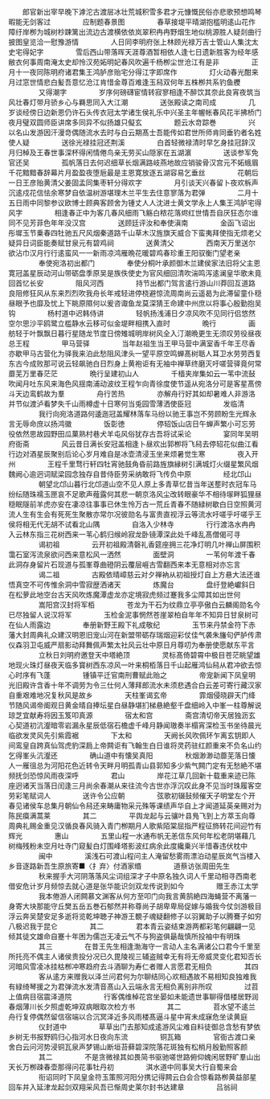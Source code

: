 <!-- { "loadSidebar": true } -->
　　郎官新出宰早晚下滹沱古渡层冰壮荒城积雪多君才元慷慨民俗亦悲歌预想鸣琴暇能无剑客过
　　
　　应制题春景图
　　
　　春草接堤平晴湖抱槛明逺山花作障纡岸栁为城树杪踈篱出流边古渡横依依岚翠积冉冉野烟生地似桃源胜人疑剡曲行披图皇览洽一慰豫游情
　　
　　人日同李明府张上林顾光禄万吉士管山人集沈太史宅得妃字
　　
　　雪后西山带落晖天涯尊酒暂相依人逢七日遗新胜客为经年感敝衣何事周南淹太史却怜汉苑妬明妃春风吹遍千杨栁尘世沧江有是非
　　
　　正月十一夜同陈明府诸君集王鸿胪彦贻宅分得江字即席作
　　
　　灯火动春光酣来月过窓世情悲白髪吾意忆沧江肯惜金尊百难逢玉舄双何年五株栁共系钓鱼艭
　　
　　又得潮字
　　
　　岁序何磅礴宦情转寂寥相逢不醉饮其奈此良宵夜筑当风壮春灯带月骄乡心与羇思同入大江潮
　　
　　送张殿读之南司成
　　
　　几岁谈经傍日边新恩仍许石头传衣冠太学诸生侯礼乐中兴圣主年幄帐春风花半拂桥门夜月璧双圆师臣讲席多同异不似扬雄只儗玄
　　
　　题云水竒踪巻
　　
　　兴以名山发游因汗漫竒偶随流水去时与白云期髙士吾能传如君世所师肯同垂钓者名姓使人疑
　　
　　送徐光禄挂冠还荆溪
　　
　　白首轻微禄清时早乞身挂冠辞汉月归棹及王春世事深杯得闲情倦鸟亲无劳买山隠家在五湖濵
　　
　　送谈参军免官还吴
　　
　　孤帆落日去何迟细草长烟满路岐燕地故应销骏骨汉宫元不妬蛾眉千花黯黯春辞幕片月盈盈夜堕巵最是主恩寛放逐五湖容易乞垂丝
　　
　　花朝后一日王彦贻黄清父姜固孟同集枣轩分得欢字
　　
　　月引谈天兴春留卜夜欢柝声沉逺戍花信怯余寒梦自依温树游堪理木兰平生去住意寥落为君弹
　　
　　二月十五日雨中同黎参议欧博士顾典客顾舍为锺丈人人沈进士黄文学永上人集王鸿胪宅得风字
　　
　　相逢春正中为客几春风细雨飞觞白秾花落烬红世情吾自厌狂态尔谁同不见芳菲色年年没汉宫
　　
　　送顾廷评汝和奉使滇南
　　
　　金函飞诏出彤墀玉节乗春四牡驰五尺风烟秦道路千山草木汉旌旗天威合下蛮夷拜使指无烦老父疑异日词臣能奏赋甘泉元有碧鸡祠
　　
　　送黄清父
　　
　　西南天万里送尔欲沾巾汉月行行逺蛮风一一新雨凉鸿雁晩花暖碧鸡春珍重王阳驭衡门望老亲
　　
　　奉使宛洛初出都门
　　
　　奉使分桐叶承颜御木兰建侯家法旧将父主恩寛冠盖星辰动河山带砺盘季原吴是族佚使史为官风细回清吹湍鸣泻逺澜皇华歌未竟回首忆长安
　　
　　阻风河西
　　
　　持节出都门驾言逺行游山川莽回互道路良阻修狂风从东来烈烈吹我舟长年戒轻进停桡避惊流周南尚云遥曷为此滞留童仆穏昼眼予也靡及忧上下眺原隰何以爰咨诹鱼龙莫深猜王命建中州庶以将事心殷勤抱吴钩
　　
　　杨村道中迟韩侍讲
　　
　　轻帆扬浅浦日夕凉风吹不见同行侣悠然空尔思沙平鸥鹭立槛静水云移可似金堤畔相携入直时
　　
　　晩行
　　
　　画舫轻于叶飘飘日暮行星随龙节度日傍雉城明岸树风全入汀潮晩更生无须叹劳役昼夜总王程
　　
　　甲马营驿
　　
　　当年赵祖生当王甲马营中满室香千年王尽香亦歇甲马古营化为驿我来泊此愁阻风津头一望平原空鸣蝉髙树聒人耳卫水劳劳西复东古今成败那可说云轻飙驰白日烈身上黄袍讵有无袖中禅草终磨灭吁嗟营驿竟何常蘼芜万里春茫茫
　　
　　晩行呈建初山人
　　
　　千樯夹岸集如云一苇中流鼔吹闻月吐东风来海色风揺南浦动波纹王程乍向青徐度使节遥从宛洛分可是客星髙傍斗天边鸾鹤故为羣
　　
　　舟行苦热
　　
　　亦解舟行好其如却暑难人非游洛并节似渡泸看梦失千山雨樽虚十日寒何当兎园雪薄洒使臣冠
　　
　　发临清
　　
　　我行向宛洛道路何逶迤冠盖耀林落车马纷以驰王事岂不劳顾盼生光辉永言无辱命庶以扬鸿徽
　　
　　饭彰徳
　　
　　停轺饭山店日午蝉声繁小可忘劳役依然思故园野田瓜菓熟村巷犬羊屯风俗犹存古吾将试采论
　　
　　宴同年吴明府衙斋
　　
　　风云昔日满长安冠盖相逢卜昼欢出郭栁将飞舄去停轺花似曲江看行边对酒星辰聚别后论心岁月难自是冰壶清浸玉坐来烦暑觉生寒
　　
　　夜入开州
　　
　　王程千里骛行轩四牡宵驰鼓角昏前路旌旗縁树引满城灯火缀星繁风烟魏阙心逾迥词赋梁园念独存自昔侍臣劳采纳敢将飞传负中原
　　
　　经北邙山
　　
　　朝望北邙山暮行北邙道山空不见人原上多青草忆昔当年送塟时衣冠车马纷纭随珠襦玉匣哀不足歌声薤露何其悲一朝京洛风尘改转眼豪华不相待塜畔狐狸昼穏眠隧前羊虎亦安在凄凉往事事已休生怜万古一荒丘青春不随緑树歇白日空照黄河流人生有生会有死死生聚散亦常尔况彼勋名与富贵直视浮云等流水吁嗟乎吁嗟乎王侯将相无代无胡不试看北山隅
　　
　　自洛入少林寺
　　
　　行行渡洛水冉冉入云林东指三花树西来一苇心鹤归缑岭寂龙卧镜潭深此处千峰乱髙僧偈可寻
　　
　　谒初祖
　　
　　云开初祖殿清磬礼香筵座拥三花净灯明几叶禅山屏围积霭石室泻流泉欲问西来意松风一洒然
　　
　　面壁洞
　　
　　一苇何年渡千春此洞存身留片石现道与孤峯尊曲磴阴云覆层崕古雪翻西来本无意相对亦忘言
　　
　　谒二祖
　　
　　古殿依晴嶂慈云对夕禅衲从初祖授灯自上方悬大法还谁悟真空不可传惟余洞中雪寂歴洒诸天
　　
　　炼魔台
　　
　　盘纡登絶巘斜日在松萝此地空台古天风吹炼魔潭虚龙亦定境寂虎频过蹇我多尘障其如出世何
　　
　　嵩阳宫汉封将军栢
　　
　　苍龙为干石为纹鼎立亭亭傲白云麟阁勋名今已尽独留人说汉将军
　　
　　玉检金泥事惘然苍崖翠柏自年年不知异日甘泉树可在仙人雨露边
　　
　　奉册新野王殿下礼成敬纪
　　
　　玉节来丹禁金符下赤藩大封周典礼众建汉明恩旧宠山河在新盟带砺存瑞烟迎彩仗佳气袭朱旛句俨胪传肃仪森羽卫屯威严扇影动拜舞佩声繁太社风云壮中原日月尊叨为奉册使愿献东平言
　　
　　立秋日刘明府邀登天中塔絶顶
　　
　　灵标髙倚碧霄中极目苍茫眺望雄地现火珠灯昼夜天临多寳树西东凉风一叶来桐栢落日千山起雁鸿仙舄从君冲欲去惊心时序有飞蓬
　　
　　锺镇平迁官南刑曹赋此贻之
　　
　　帝宠新闻下凤皇明光旧殿许含香十年不调劳为令三仕何人薄拜郎流水未须悲遇合白云差可寄行藏汉家自重艰难地况复秋风是故乡
　　
　　天柱峯谒玄帝
　　
　　霏烟侵晓辟天门绛节随风谒帝阍观日黄金晴自捧坛星白昼静堪扪梯悬絶壑千盘细岭入中峯一柱尊解说琼芝宜献寿将因玉笈叩真源
　　
　　宿太和宫
　　
　　斋宫清切帝天居独沥玄心契道初沆瀣暗零岩漏永星辰低宿石檐虚千峰月静闻璈奏半榻宵深检玉书坐待晨光临欲发灵风先引紫霞裾
　　
　　下太和
　　
　　天阙长风吹佩环乍离玄钥即人间鸾皇自跨真仙驾虎豹深扃上帝闗讵有飞翰生白日谁将灵药驻红颜重来不负名山约乞得峯头沆瀣还
　　
　　确山道中有懐吴真阳
　　
　　秋烟渺渺动蘼芜落日懐人一雁徂总为河阳花色近转令天畔月明孤青山县郭知多少紫气闗门定有无愁絶不堪频抚剑恐惊风雨夜深呼
　　
　　君山
　　
　　岸花江草几回新十载重来迹已陈座迥诸天当落日闰逢三月尚余春潮从来往流今古世亦浮沉叹此身不见当时珠履客空劳彩笔赋词人
　　
　　送许令公应朝
　　
　　弦歌初辍鼔频催天子明堂左个开春见诸侯车总集月朝仙令舄还来畴庸物采元殊等课绩声华自上才闻道延英亲赐对为陈民瘼满蒿莱
　　
　　其二
　　
　　平舆龙起与云骧叶县鳬飞到上方萃玉向尊周典礼赐金重见汉循良春风骑入青门栁期月人歌紫陌棠屈指严程征斾转花间迎竹有辉光
　　
　　惠山
　　
　　五里山程一水通布帆无恙信东风何年松老阴堪藉几树梅残粉未空月吐寺门窥髪白灯围峰塔影波红病余此度纔乗兴半惜春违伏枕中
　　
　　闽中
　　
　　溪浅石可渡山程问主人淹留愁雾雨漂泊动星辰岚气当楼入乡音逐路新吾生原旅寄■〈扌弃〉付酒家缗
　　
　　道蔡访张周田先生
　　
　　秋来握手大河阴落落风尘词组深才子中原名独久词人千里动相寻西南老借安危计岁月频惊去就心道是张华能识剑双龙传说到如今
　　
　　赠王赤江太学
　　
　　我本倦游人闭闗慕文渊客从何方至叩门向我言黄鹄絶四海蝇营不离藩一身寄大块那能守丘樊五岳五巻石郁然并称尊尚子胡卑卑局促嫁与婚我今仗剑游极目浮云奔吴楚安足多逝将览乾坤聴子神游王覩子魂疑翻修子以羽翼助子以腾鶱子如穷八极迟我于昆仑
　　
　　其二
　　
　　君本青云姿结束游两都彩笔何翩翩一见倾其徒文雄命自蹇十年困为儒岂无凌云气不与狗盗俱朂哉慎所投袖中有明珠
　　
　　其三
　　
　　在昔王先生相逢渤海守一言动人主名满诸公口君今千里至所托亮不偶主人诸侯贵投分况已久毘陵视三辅盗贼幸无有将无帝威灵变化君知否长河暗风雪凌冰挂枯栁冲寒趋府去斗酒聊为寿仁者赠人言愿君无相负
　　
　　其四
　　
　　客从逺方来赠我以泽兰问君何为尔聊结同心欢相遇故不易相知良独难我有緑绮琴援之为君弹流水发清音髙山入云端永言无相负离别非所叹
　　
　　过苕上值病目宿震泽道院
　　
　　行客偶维棹花宫坐晏如未能遗世事聊得借楼居野润春烟薄川长夕照虚乾坤双病眼取次检方书
　　
　　其二
　　
　　苕水望不逺兰舟行复停偶然留信宿端以合沉冥泽近多风雨楼髙逼斗星中宵未成寐危坐读黄庭
　　
　　仪封道中
　　
　　草草出门去那知成逺游风尘难自料徒御总含愁有梦依乡树无书报野鸥归心指河水日夜向东流
　　
　　铜瓦箱
　　
　　官衙古渡口亲舍白云问河势浸铜瓦泉声梦锡山断垣苔藓碧深院落花斑独有松梢月殷勤照客颜
　　
　　其二
　　
　　不是贪微禄其如畏简书驱驰嗟世路俯仰媿闲居野旷羣山出天长万栁疎春壶那得问花事牡丹初
　　
　　淇水道中同事吴大行自蜀来会
　　
　　衔诏同时下凤皇金符玉策照河阳分携记得闗云白会合惊看路栁黄益部星回车并入延津龙起剑双翔采风吾已惭周史莱尔封书达建章
　　
　　吕翁祠
　　
